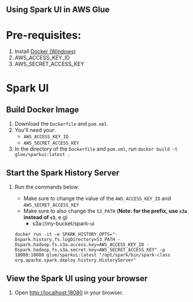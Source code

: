 Using Spark UI in AWS Glue
---

# Pre-requisites:

1. Install [Docker (Windows)](https://docs.docker.com/desktop/windows/install/)
2. AWS_ACCESS_KEY_ID
3. AWS_SECRET_ACCESS_KEY


# Spark UI

## Build Docker Image

1. Download the `Dockerfile` and `pom.xml`.
2. You'll need your:
    - `AWS_ACCESS_KEY_ID`
    - `AWS_SECRET_ACCESS_KEY`
3. In the directory of the `Dockerfile` and `pom.xml`, run
    `docker build -t glue/sparkui:latest .`

## Start the Spark History Server

1. Run the commands below:
    - Make sure to change the value of the `AWS_ACCESS_KEY_ID` and `AWS_SECRET_ACCESS_KEY`
    - Make sure to also change the `S3_PATH` (__Note: for the prefix, use `s3a` instead of `s3`__, e.g)
        - s3a://my-bucket/spark-ui

    `docker run -it -e SPARK_HISTORY_OPTS="-Dspark.history.fs.logDirectory=S3_PATH -Dspark.hadoop.fs.s3a.access.key=AWS_ACCESS_KEY_ID -Dspark.hadoop.fs.s3a.secret.key=AWS_SECRET_ACCESS_KEY" -p 18080:18080 glue/sparkui:latest "/opt/spark/bin/spark-class org.apache.spark.deploy.history.HistoryServer"`

## View the Spark UI using your browser

1. Open [http://localhost:18080](http://localhost:18080) in your browser.